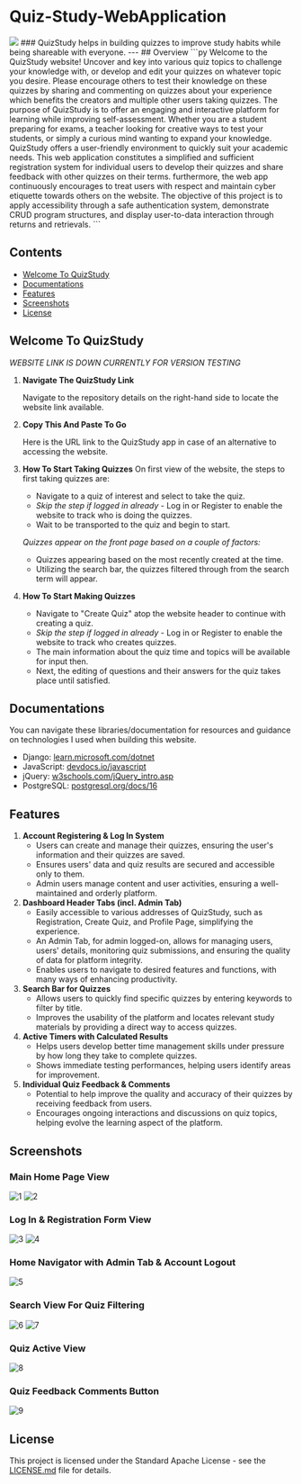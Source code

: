 # Quiz-Study-WebApplication 
<img src="https://img.shields.io/github/stars/dskroskznik/Quiz-Studying-Webapp"/>
### QuizStudy helps in building quizzes to improve study habits while being shareable with everyone.
---
## Overview
```py
Welcome to the QuizStudy website! Uncover and key into various quiz topics to challenge your
 knowledge with, or develop and edit your quizzes on whatever topic you desire.
Please encourage others to test their knowledge on these quizzes by sharing
 and commenting on quizzes about your experience which benefits the creators and multiple other users taking quizzes.
The purpose of QuizStudy is to offer an engaging and interactive platform for
 learning while improving self-assessment.
Whether you are a student preparing for exams, a teacher looking for
 creative ways to test your students, or simply a curious mind wanting to expand your knowledge.
QuizStudy offers a user-friendly environment to quickly suit your academic needs.
This web application constitutes a simplified and sufficient registration system
 for individual users to develop their quizzes and share feedback with other quizzes on their terms.
 furthermore, the web app continuously encourages to treat users with respect
 and maintain cyber etiquette towards others on the website.
The objective of this project is to apply accessibility through a safe
 authentication system, demonstrate CRUD program structures, and display
 user-to-data interaction through returns and retrievals.
```

## Contents
- [Welcome To QuizStudy](#welcome-to-quizstudy)
- [Documentations](#documentations)
- [Features](#features)
- [Screenshots](#screenshots)
- [License](#license)

## Welcome To QuizStudy 
*WEBSITE LINK IS DOWN CURRENTLY FOR VERSION TESTING*

1. **Navigate The QuizStudy Link**

   Navigate to the repository details on the right-hand side to locate the website link available.
   

2. **Copy This And Paste To Go**

   Here is the URL link to the QuizStudy app in case of an alternative to accessing the website.


3. **How To Start Taking Quizzes**
   On first view of the website, the steps to first taking quizzes are:
    - Navigate to a quiz of interest and select to take the quiz.
    - *Skip the step if logged in already* - Log in or Register to enable the website to track who is doing the quizzes.
    - Wait to be transported to the quiz and begin to start.
       
   *Quizzes appear on the front page based on a couple of factors:*
    -  Quizzes appearing based on the most recently created at the time.
    -  Utilizing the search bar, the quizzes filtered through from the search term will appear.

4. **How To Start Making Quizzes** 
    - Navigate to "Create Quiz" atop the website header to continue with creating a quiz.
    - *Skip the step if logged in already* - Log in or Register to enable the website to track who creates quizzes.
    - The main information about the quiz time and topics will be available for input then.
    - Next, the editing of questions and their answers for the quiz takes place until satisfied. 

## Documentations
You can navigate these libraries/documentation for resources and guidance on technologies I used when building this website.
  - Django: [learn.microsoft.com/dotnet](https://learn.microsoft.com/en-us/dotnet/)
  - JavaScript: [devdocs.io/javascript](https://devdocs.io/javascript/)
  - jQuery: [w3schools.com/jQuery_intro.asp](https://www.w3schools.com/jquery/jquery_intro.asp)
  - PostgreSQL: [postgresql.org/docs/16](https://www.postgresql.org/docs/16/index.html)

## Features
1. **Account Registering & Log In System**
   - Users can create and manage their quizzes, ensuring the user's information and their quizzes are saved.
   - Ensures users' data and quiz results are secured and accessible only to them.
   - Admin users manage content and user activities, ensuring a well-maintained and orderly platform.
2. **Dashboard Header Tabs (incl. Admin Tab)**
   - Easily accessible to various addresses of QuizStudy, such as Registration, Create Quiz, and Profile Page, simplifying the experience.
   - An Admin Tab, for admin logged-on, allows for managing users, users' details, monitoring quiz submissions, and ensuring the quality of data for platform integrity.
   - Enables users to navigate to desired features and functions, with many ways of enhancing productivity.
3. **Search Bar for Quizzes**
   - Allows users to quickly find specific quizzes by entering keywords to filter by title.
   - Improves the usability of the platform and locates relevant study materials by providing a direct way to access quizzes.
4. **Active Timers with Calculated Results**
   - Helps users develop better time management skills under pressure by how long they take to complete quizzes.
   - Shows immediate testing performances, helping users identify areas for improvement.
5. **Individual Quiz Feedback & Comments**
   - Potential to help improve the quality and accuracy of their quizzes by receiving feedback from users.
   - Encourages ongoing interactions and discussions on quiz topics, helping evolve the learning aspect of the platform.

## Screenshots 
### Main Home Page View
![1](screenshots/home.png)
![2](screenshots/startquiz.png)

### Log In & Registration Form View
![3](screenshots/login.png)
![4](screenshots/reg.png)

### Home Navigator with Admin Tab & Account Logout 
![5](screenshots/nav.png)

### Search View For Quiz Filtering
![6](screenshots/searchresult.png)
![7](screenshots/searchempty.png)

### Quiz Active View
![8](screenshots/quizview.png)

### Quiz Feedback Comments Button
![9](screenshots/feed.png)

## License
This project is licensed under the Standard Apache License - see the [LICENSE.md](LICENSE.md) file for details.

